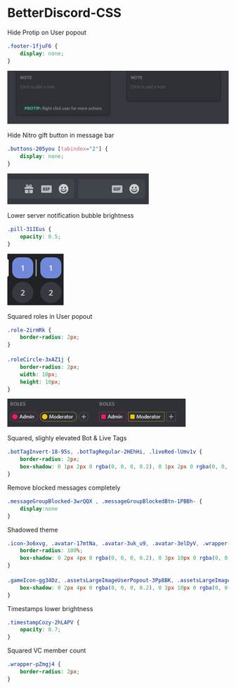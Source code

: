 # BetterDiscord-CSS


Hide Protip on User popout
```css
.footer-1fjuF6 {
    display: none;
}
```
![Preview](https://github.com/HerbertAnthonyStevens/BetterDiscord-CSS/blob/master/css.png)

Hide Nitro gift button in message bar
```css
.buttons-205you [tabindex="2"] {
    display: none;
}
```
![Preview](https://github.com/HerbertAnthonyStevens/BetterDiscord-CSS/blob/master/css_gifting.png)

Lower server notification bubble brightness
```css
.pill-31IEus {
    opacity: 0.5;
}
```
![Preview](https://github.com/HerbertAnthonyStevens/BetterDiscord-CSS/blob/master/css_pill.png)

Squared roles in User popout
```css
.role-2irmRk {
    border-radius: 2px;
}

.roleCircle-3xAZ1j {
    border-radius: 2px;
    width: 10px;
    height: 10px;
}

```
![Preview](https://github.com/HerbertAnthonyStevens/BetterDiscord-CSS/blob/master/css_roles.png)

Squared, slighly elevated Bot & Live Tags
```css
.botTagInvert-18-95s, .botTagRegular-2HEhHi, .liveRed-lUmv1v {
    border-radius: 2px;
    box-shadow: 0 1px 2px 0 rgba(0, 0, 0, 0.2), 0 1px 2px 0 rgba(0, 0, 0, 0.19);
}
```

Remove blocked messages completely
```css
.messageGroupBlocked-3wrQQX , .messageGroupBlockedBtn-1PBBh- {
    display:none
}
```

Shadowed theme
```css
.icon-3o6xvg, .avatar-17mtNa, .avatar-3uk_u9, .avatar-3elDyV, .wrapper-3t9DeA {
    border-radius: 100%;
    box-shadow: 0 2px 4px 0 rgba(0, 0, 0, 0.2), 0 3px 10px 0 rgba(0, 0, 0, 0.19);
}

.gameIcon-gg34Dz, .assetsLargeImageUserPopout-3Pp8BK, .assetsLargeImageProfile-3YXDex, .assetsLargeImage-eYwpTX {
    box-shadow: 0 2px 4px 0 rgba(0, 0, 0, 0.2), 0 3px 10px 0 rgba(0, 0, 0, 0.19);
}
```

Timestamps lower brightness
```css
.timestampCozy-2hLAPV {
    opacity: 0.7;
}
```

Squared VC member count
```css
.wrapper-pZmgj4 {
    border-radius: 2px;
}
```
